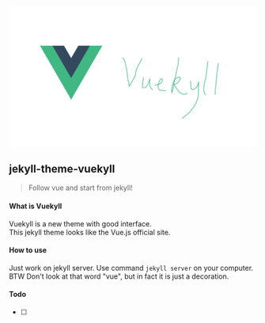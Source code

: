 ![Header](/img/readme_img.png)
## jekyll-theme-vuekyll
> Follow vue and start from jekyll! 

#### What is Vuekyll
Vuekyll is a new theme with good interface.  
This jekyll theme looks like the Vue.js official site. 

#### How to use
Just work on jekyll server. Use command `jekyll server` on your computer.  
BTW Don't look at that word "vue", but in fact it is just a decoration. 

#### Todo
- [ ] 

